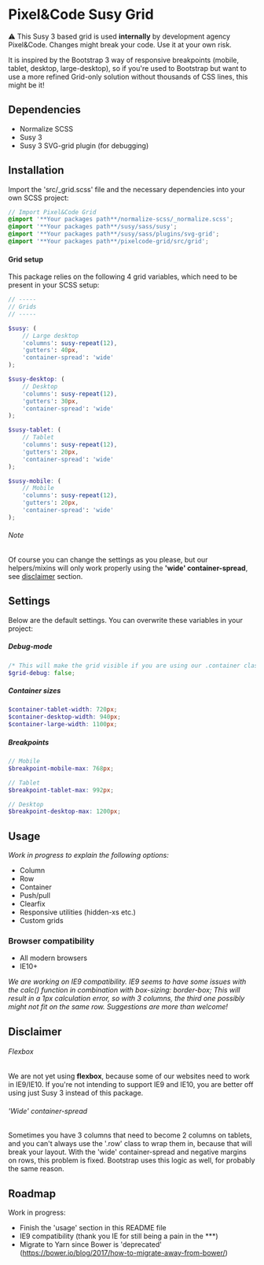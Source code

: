 # Pixel&Code Susy Grid

:warning: This Susy 3 based grid is used **internally** by development agency Pixel&Code. Changes might break your code. Use it at your own risk.

It is inspired by the Bootstrap 3 way of responsive breakpoints (mobile, tablet, desktop, large-desktop), so if you're
used to Bootstrap but want to use a more refined Grid-only solution without thousands of CSS lines, this might be it!

## Dependencies

* Normalize SCSS
* Susy 3
* Susy 3 SVG-grid plugin (for debugging)

## Installation

Import the 'src/_grid.scss' file and the necessary dependencies into your own SCSS project:

```scss
// Import Pixel&Code Grid
@import '**Your packages path**/normalize-scss/_normalize.scss';
@import '**Your packages path**/susy/sass/susy';
@import '**Your packages path**/susy/sass/plugins/svg-grid';
@import '**Your packages path**/pixelcode-grid/src/grid';
```

#### Grid setup

This package relies on the following 4 grid variables, which need to be present in your SCSS setup:

````scss
// -----
// Grids
// -----

$susy: (
    // Large desktop
    'columns': susy-repeat(12),
    'gutters': 40px,
    'container-spread': 'wide'
);

$susy-desktop: (
    // Desktop
    'columns': susy-repeat(12),
    'gutters': 30px,
    'container-spread': 'wide'
);

$susy-tablet: (
    // Tablet
    'columns': susy-repeat(12),
    'gutters': 20px,
    'container-spread': 'wide'
);

$susy-mobile: (
    // Mobile
    'columns': susy-repeat(12),
    'gutters': 20px,
    'container-spread': 'wide'
);
````

###### Note
Of course you can change the settings as you please, but our helpers/mixins will only work properly using
the **'wide' container-spread**, see [disclaimer](#disclaimer) section.

## Settings

Below are the default settings. You can overwrite these variables in your project:

##### Debug-mode

````scss
/* This will make the grid visible if you are using our .container class */
$grid-debug: false;
````

##### Container sizes
```scss
$container-tablet-width: 720px;
$container-desktop-width: 940px;
$container-large-width: 1100px;
```

##### Breakpoints
````scss
// Mobile
$breakpoint-mobile-max: 768px;

// Tablet
$breakpoint-tablet-max: 992px;

// Desktop
$breakpoint-desktop-max: 1200px;
````

## Usage

_Work in progress to explain the following options:_

- Column
- Row
- Container
- Push/pull
- Clearfix
- Responsive utilities (hidden-xs etc.)
- Custom grids

### Browser compatibility

* All modern browsers
* IE10+

_We are working on IE9 compatibility. IE9 seems to have some issues with the calc() function in combination with
box-sizing: border-box; This will result in a 1px calculation error, so with 3 columns, the third one possibly
might not fit on the same row. Suggestions are more than welcome!_

## <a name="disclaimer"></a>Disclaimer

###### Flexbox
We are not yet using **flexbox**, because some of our websites need to work in IE9/IE10.
If you're not intending to support IE9 and IE10, you are better off using just Susy 3 instead of this package.

###### 'Wide' container-spread
Sometimes you have 3 columns that need to become 2 columns on tablets, and you can't always use the '.row' class
to wrap them in, because that will break your layout. With the 'wide' container-spread and negative margins on rows,
this problem is fixed. Bootstrap uses this logic as well, for probably the same reason.

## Roadmap

Work in progress:

* Finish the 'usage' section in this README file
* IE9 compatibility (thank you IE for still being a pain in the ***)
* Migrate to Yarn since Bower is 'deprecated' (https://bower.io/blog/2017/how-to-migrate-away-from-bower/)
